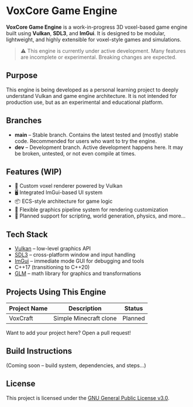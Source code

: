# VoxCore Game Engine

**VoxCore Game Engine** is a work-in-progress 3D voxel-based game engine built using **Vulkan**, **SDL3**, and **ImGui**. It is designed to be modular, lightweight, and highly extensible for voxel-style games and simulations.

> ⚠️ This engine is currently under active development. Many features are incomplete or experimental. Breaking changes are expected.

## Purpose
This engine is being developed as a personal learning project to deeply understand Vulkan and game engine architecture. It is not intended for production use, but as an experimental and educational platform.

## Branches
- **main** – Stable branch. Contains the latest tested and (mostly) stable code. Recommended for users who want to try the engine.
- **dev** – Development branch. Active development happens here. It may be broken, untested, or not even compile at times.

## Features (WIP)
- 🧱 Custom voxel renderer powered by Vulkan
- 🖥️ Integrated ImGui-based UI system
- 📦 ECS-style architecture for game logic
- 🚀 Flexible graphics pipeline system for rendering customization
- 🔧 Planned support for scripting, world generation, physics, and more...

## Tech Stack
- [Vulkan](https://www.vulkan.org/) – low-level graphics API
- [SDL3](https://github.com/libsdl-org/SDL) – cross-platform window and input handling
- [ImGui](https://github.com/ocornut/imgui) – immediate mode GUI for debugging and tools
- C++17 (transitioning to C++20)
- [GLM](https://github.com/g-truc/glm) – math library for graphics and transformations

## Projects Using This Engine

| Project Name | Description            | Status   |
|--------------|------------------------|----------|
| VoxCraft     | Simple Minecraft clone | Planned  |

Want to add your project here? Open a pull request!

## Build Instructions
(Coming soon – build system, dependencies, and steps...)

## License

This project is licensed under the [GNU General Public License v3.0](https://www.gnu.org/licenses/gpl-3.0.en.html).
